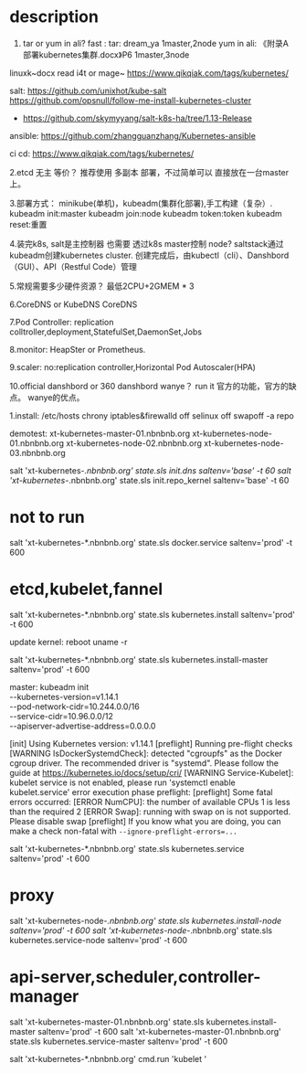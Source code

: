 # description

1. tar or yum in ali?
fast :
tar: dream_ya 1master,2node
yum in ali: 《附录A 部署kubernetes集群.docx》P6 1master,3node

linuxk~docx
read i4t or mage~
https://www.qikqiak.com/tags/kubernetes/

salt: 
https://github.com/unixhot/kube-salt
https://github.com/opsnull/follow-me-install-kubernetes-cluster
* https://github.com/skymyyang/salt-k8s-ha/tree/1.13-Release

ansible:
https://github.com/zhangguanzhang/Kubernetes-ansible

ci cd:
https://www.qikqiak.com/tags/kubernetes/


2.etcd 无主 等价？
推荐使用 多副本 部署，不过简单可以 直接放在一台master上。

3.部署方式：
minikube(单机)，kubeadm(集群化部署),手工构建（复杂）.
  kubeadm init:master
  kubeadm join:node
  kubeadm token:token
  kubeadm reset:重置

4.装完k8s, salt是主控制器 也需要 透过k8s master控制 node?
saltstack通过kubeadm创建kubernetes cluster.
创建完成后，由kubectl（cli）、Danshbord（GUI）、API（Restful Code）管理

5.常规需要多少硬件资源？
最低2CPU+2GMEM * 3

6.CoreDNS or KubeDNS
CoreDNS

7.Pod Controller:
replication colltroller,deployment,StatefulSet,DaemonSet,Jobs

8.monitor:
HeapSter or Prometheus.

9.scaler:
no:replication controller,Horizontal Pod Autoscaler(HPA)


10.official danshbord or 360 danshbord wanye？
run it
官方的功能，官方的缺点。
wanye的优点。



1.install:
  /etc/hosts
  chrony
  iptables&firewalld off
  selinux off
  swapoff -a
  repo





demotest:
xt-kubernetes-master-01.nbnbnb.org
xt-kubernetes-node-01.nbnbnb.org
xt-kubernetes-node-02.nbnbnb.org
xt-kubernetes-node-03.nbnbnb.org

salt 'xt-kubernetes-*.nbnbnb.org' state.sls init.dns saltenv='base' -t 60
salt 'xt-kubernetes-*.nbnbnb.org' state.sls init.repo_kernel saltenv='base' -t 60
#  not to run
salt 'xt-kubernetes-*.nbnbnb.org' state.sls docker.service saltenv='prod' -t 600

# etcd,kubelet,fannel
salt 'xt-kubernetes-*.nbnbnb.org' state.sls kubernetes.install saltenv='prod' -t 600


update kernel:
reboot
uname -r

salt 'xt-kubernetes-*.nbnbnb.org' state.sls kubernetes.install-master saltenv='prod' -t 600

master:
kubeadm init \
             --kubernetes-version=v1.14.1 \
             --pod-network-cidr=10.244.0.0/16 \
             --service-cidr=10.96.0.0/12 \
             --apiserver-advertise-address=0.0.0.0

[init] Using Kubernetes version: v1.14.1
[preflight] Running pre-flight checks
	[WARNING IsDockerSystemdCheck]: detected "cgroupfs" as the Docker cgroup driver. The recommended driver is "systemd". Please follow the guide at https://kubernetes.io/docs/setup/cri/
	[WARNING Service-Kubelet]: kubelet service is not enabled, please run 'systemctl enable kubelet.service'
error execution phase preflight: [preflight] Some fatal errors occurred:
	[ERROR NumCPU]: the number of available CPUs 1 is less than the required 2
	[ERROR Swap]: running with swap on is not supported. Please disable swap
[preflight] If you know what you are doing, you can make a check non-fatal with `--ignore-preflight-errors=...`


salt 'xt-kubernetes-*.nbnbnb.org' state.sls kubernetes.service saltenv='prod' -t 600

# proxy
salt 'xt-kubernetes-node-*.nbnbnb.org' state.sls kubernetes.install-node saltenv='prod' -t 600
salt 'xt-kubernetes-node-*.nbnbnb.org' state.sls kubernetes.service-node saltenv='prod' -t 600

# api-server,scheduler,controller-manager
salt 'xt-kubernetes-master-01.nbnbnb.org' state.sls kubernetes.install-master saltenv='prod' -t 600
salt 'xt-kubernetes-master-01.nbnbnb.org' state.sls kubernetes.service-master saltenv='prod' -t 600

salt 'xt-kubernetes-*.nbnbnb.org' cmd.run 'kubelet '




